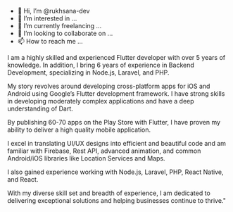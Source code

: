 - 👋 Hi, I’m @rukhsana-dev
- 👀 I’m interested in ...
- 🌱 I’m currently freelancing ...
- 💞️ I’m looking to collaborate on ...
- 📫 How to reach me ...

I am a highly skilled and experienced Flutter developer with over 5 years of knowledge. In addition, I bring 6 years of experience in Backend Development, specializing in Node.js, Laravel, and PHP.

My story revolves around developing cross-platform apps for iOS and Android using Google’s Flutter development framework. I have strong skills in developing moderately complex applications and have a deep understanding of Dart.

By publishing 60-70 apps on the Play Store with Flutter, I have proven my ability to deliver a high quality mobile application.

I excel in translating UI/UX designs into efficient and beautiful code and am familiar with Firebase, Rest API, advanced animation, and common Android/iOS libraries like Location Services and Maps.

I also gained experience working with Node.js, Laravel, PHP, React Native, and React.

With my diverse skill set and breadth of experience, I am dedicated to delivering exceptional solutions and helping businesses continue to thrive."
